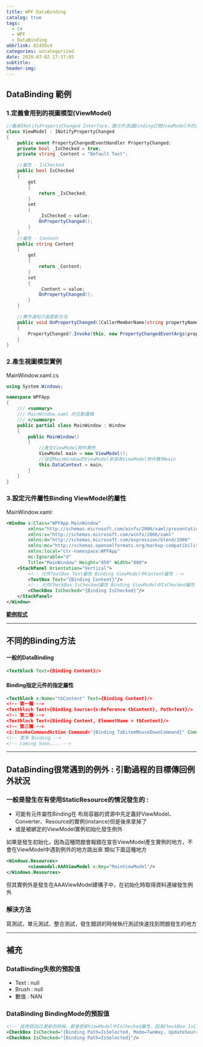 ```yaml
---
title: WPF DataBinding
catalog: true
tags:
  - C#
  - WPF
  - DataBinding
abbrlink: 82450c4
categories: uncategorized
date: 2020-07-02 17:37:05
subtitle:
header-img:
---
```


## DataBinding 範例
### 1.定義會用到的視圖模型(ViewModel)
```csharp
//繼承INotifyPropertyChanged Interface，讓元件透過Binding訂閱ViewModel中的屬性，資料更新時UI會自己更新，很方便
class ViewModel : INotifyPropertyChanged
{
    public event PropertyChangedEventHandler PropertyChanged;
    private bool _IsChecked = true;
    private string _Content = "Default Text";

    //屬性 - IsChecked
    public bool IsChecked
    {
        get
        {
            return _IsChecked;
        }
        set
        {
            _IsChecked = value;
            OnPropertyChanged();
        }
    }
    //屬性 - Content
    public string Content
    {
        get
        {
            return _Content;
        }
        set
        {
            _Content = value;
            OnPropertyChanged();
        }
    }

    //實作通知介面更新方法
    public void OnPropertyChanged([CallerMemberName]string propertyName = "")
    {
        PropertyChanged?.Invoke(this, new PropertyChangedEventArgs(propertyName));
    }
}
```
### 2.產生視圖模型實例
MainWindow.xaml.cs
```csharp
using System.Windows;

namespace WPFApp
{
    /// <summary>
    /// MainWindow.xaml 的互動邏輯
    /// </summary>
    public partial class MainWindow : Window
    {
        public MainWindow()
        {
            //產生ViewModel物件實例
            ViewModel main = new ViewModel();
            //設定MainWindow的ViewModel來源為ViewModel物件實例main
            this.DataContext = main;
        }
    }
}
```
### 3.設定元件屬性Binding ViewModel的屬性
MainWindow.xaml:
```xml
<Window x:Class="WPFApp.MainWindow"
        xmlns="http://schemas.microsoft.com/winfx/2006/xaml/presentation"
        xmlns:x="http://schemas.microsoft.com/winfx/2006/xaml"
        xmlns:d="http://schemas.microsoft.com/expression/blend/2008"
        xmlns:mc="http://schemas.openxmlformats.org/markup-compatibility/2006"
        xmlns:local="clr-namespace:WPFApp"
        mc:Ignorable="d"
        Title="MainWindow" Height="450" Width="800">
    <StackPanel Orientation="Vertical">
        <!-- 元件TextBox Text屬性 Binding ViewModel中Content屬性 -->
        <TextBox Text="{Binding Content}"/>
        <!-- 元件CheckBox IsChecked屬性 Binding ViewModel中IsChecked屬性 -->
        <CheckBox IsChecked="{Binding IsChecked}"/>
    </StackPanel>
</Window>
```

**[範例程式](https://github.com/e23882/WPF-DataBinding-)**

***
## 不同的Binding方法
#### 一般的DataBinding
```xml
<Textblock Text={Binding Content}/>
```

#### Binding指定元件的指定屬性
```xml
<Textblock x:Name="tbContent" Text={Binding Content}/>
<!-- 第一種 -->
<Textblock Text={Binding Source={x:Reference tbContent}, Path=Text}/>
<!-- 第二種 -->
<Textblock Text={Binding Content, ElementName = tbContent}/>
<!-- 第三種 -->
<i:InvokeCommandAction Command="{Binding TabitemMouseDownCommand}" CommandParameter="{Binding ElementName=tcControl, Path=SelectedIndex}"/>
<!-- 更多 Binding -->
<!-- Coming Soon.... -->
```
***

## DataBinding很常遇到的例外 : 引動過程的目標傳回例外狀況
### **一般是發生在有使用StaticResource的情況發生的 :**

- 可能有元件屬性Binding在 布局容器的資源中先定義好ViewModel、Converter、Resource的實例(instance)但是後來拿掉了
- 或是被綁定的ViewModel實例初始化發生例外

如果是發生初始化，因為這種問題會報錯在宣告ViewModel產生實例的地方，不會在ViewModel中遇到例外的地方跳出來
類似下面這種地方
```xml
<Windows.Resources>
        <viewmodel:AAAViewModel x:Key="MainViewModel"/>
</Windows.Resources>
```
但其實例外是發生在AAAViewModel建構子中，在初始化時取得資料連線發生例外

### **解決方法**
寫測試，單元測試、整合測試，發生錯誤的時候執行測試快速找到問題發生的地方
***
## **補充**
### DataBinding失敗的預設值
- Text : null
- Brush : null
- 數值 : NAN

### DataBinding BindingMode的預設值
```xml
<!-- 這兩個在UI更新的時候，都會更新ViewModel中IsChecked屬性，因為CheckBox IsCheck屬性DataBinding的Mode屬性就是預設TwoWay，其他元件的屬性也會有自己的預設值 -->
<CheckBox IsChecked="{Binding Path=IsSelected, Mode=TwoWay, UpdateSourceTrigger=PropertyChanged}"/>
<CheckBox IsChecked="{Binding Path=IsSelected}"/>
```